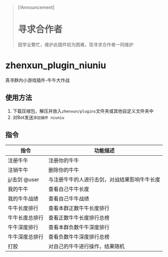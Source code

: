 > [!Announcement]
> # 寻求合作者
> 
> 因学业繁忙，维护此插件较为困难，现寻求合作者一同维护

# zhenxun_plugin_niuniu
真寻群内小游戏插件-牛牛大作战


## 使用方法
1. 下载压缩包，解压并放入`zhenxun/plugins`文件夹或其他自定义文件夹中
2. 对Bot发送`添加插件 niuniu`

## 指令
|指令|功能描述|
|---|---|
|注册牛牛|注册你的牛牛|
|注销牛牛|删除你的牛牛|
|jj/击剑 @user|与注册牛牛的人进行击剑，对战结果影响牛牛长度|
|我的牛牛|查看自己牛牛长度|
|我的牛牛战绩|查看自己牛牛战绩|
|牛牛长度排行|查看本群正数牛牛长度排行|
|牛牛长度总排行|查看正数牛牛长度排行总榜|
|牛牛深度排行|查看本群负数牛牛深度排行|
|牛牛深度总排行|查看负数牛牛深度排行总榜|
|打胶|对自己的牛牛进行操作，结果随机|
